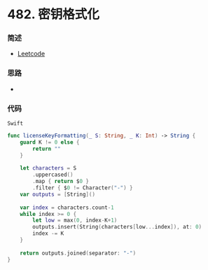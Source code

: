 # 482. 密钥格式化

### 简述

- [Leetcode](https://leetcode-cn.com/problems/license-key-formatting/)

### 思路

- 

### 代码

`Swift`

```swift
func licenseKeyFormatting(_ S: String, _ K: Int) -> String {
    guard K != 0 else {
        return ""
    }
    
    let characters = S
        .uppercased()
        .map { return $0 }
        .filter { $0 != Character("-") }
    var outputs = [String]()
    
    var index = characters.count-1
    while index >= 0 {
        let low = max(0, index-K+1)
        outputs.insert(String(characters[low...index]), at: 0)
        index -= K
    }
    
    return outputs.joined(separator: "-")
}

```